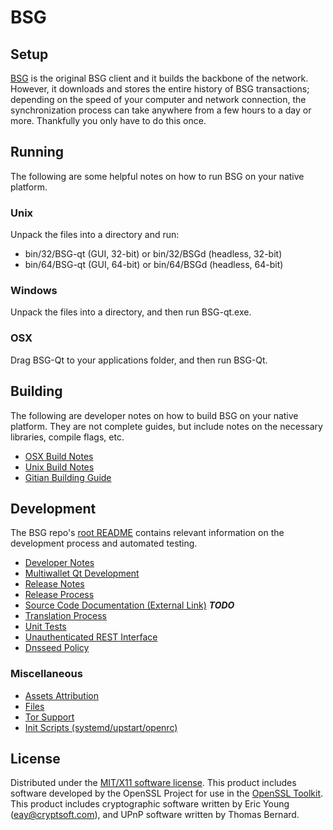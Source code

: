 BSG
=====================

Setup
---------------------
[BSG](https://mirq.io/) is the original BSG client and it builds the backbone of the network. However, it downloads and stores the entire history of BSG transactions; depending on the speed of your computer and network connection, the synchronization process can take anywhere from a few hours to a day or more. Thankfully you only have to do this once.

Running
---------------------
The following are some helpful notes on how to run BSG on your native platform.

### Unix

Unpack the files into a directory and run:

- bin/32/BSG-qt (GUI, 32-bit) or bin/32/BSGd (headless, 32-bit)
- bin/64/BSG-qt (GUI, 64-bit) or bin/64/BSGd (headless, 64-bit)

### Windows

Unpack the files into a directory, and then run BSG-qt.exe.

### OSX

Drag BSG-Qt to your applications folder, and then run BSG-Qt.

Building
---------------------
The following are developer notes on how to build BSG on your native platform. They are not complete guides, but include notes on the necessary libraries, compile flags, etc.

- [OSX Build Notes](build-osx.md)
- [Unix Build Notes](build-unix.md)
- [Gitian Building Guide](gitian-building.md)

Development
---------------------
The BSG repo's [root README](https://github.com/blowsbig/BSG/blob/master/README.md) contains relevant information on the development process and automated testing.

- [Developer Notes](developer-notes.md)
- [Multiwallet Qt Development](multiwallet-qt.md)
- [Release Notes](release-notes.md)
- [Release Process](release-process.md)
- [Source Code Documentation (External Link)](https://dev.visucore.com/bitcoin/doxygen/) ***TODO***
- [Translation Process](translation_process.md)
- [Unit Tests](unit-tests.md)
- [Unauthenticated REST Interface](REST-interface.md)
- [Dnsseed Policy](dnsseed-policy.md)

### Miscellaneous
- [Assets Attribution](assets-attribution.md)
- [Files](files.md)
- [Tor Support](tor.md)
- [Init Scripts (systemd/upstart/openrc)](init.md)

License
---------------------
Distributed under the [MIT/X11 software license](http://www.opensource.org/licenses/mit-license.php).
This product includes software developed by the OpenSSL Project for use in the [OpenSSL Toolkit](https://www.openssl.org/). This product includes
cryptographic software written by Eric Young ([eay@cryptsoft.com](mailto:eay@cryptsoft.com)), and UPnP software written by Thomas Bernard.
